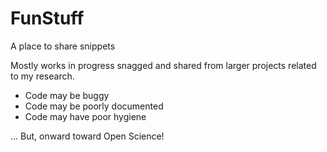 # FunStuff
A place to share snippets

Mostly works in progress snagged and shared from larger projects related to my research.
- Code may be buggy
- Code may be poorly documented
- Code may have poor hygiene

... But, onward toward Open Science! 
